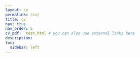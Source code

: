```yaml
---
layout: cv
permalink: /cv/
title: cv
nav: true
nav_order: 5
cv_pdf:  test.html # you can also use external links here
description:
toc:
  sidebar: left
---
```

